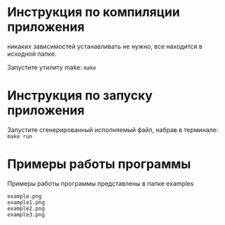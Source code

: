 # Инструкция по компиляции приложения
никаких зависимостей устанавливать не нужно, все находится в исходной папке.

Запустите утилиту make:
`make`

# Инструкция по запуску приложения
Запустите сгенерированный исполняемый файл, набрав в терминале:
`make run`

# Примеры работы программы
Примеры работы программы представлены в папке examples
```
example.png
example1.png
example2.png
example3.png
```
